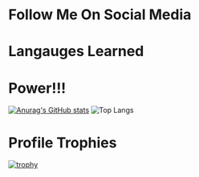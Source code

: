 ### 

# Follow Me On Social Media 

# Langauges Learned

# Power!!!
[![Anurag's GitHub stats](https://github-readme-stats.vercel.app/api?username=Rous1141)](https://github.com/Rous1141/github-readme-stats)
![Top Langs](https://github-readme-stats.vercel.app/api/top-langs/?username=Rous1141&layout=compact)

# Profile Trophies
[![trophy](https://github-profile-trophy.vercel.app/?username=Rous1141)](https://github.com/Rous1141/github-profile-trophy)
